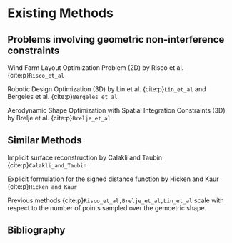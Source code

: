 # Existing Methods

## Problems involving geometric non-interference constraints

Wind Farm Layout Optimization Problem (2D) 
by 
Risco et al. {cite:p}`Risco_et_al`

Robotic Design Optimization (3D) 
by 
Lin et al. {cite:p}`Lin_et_al`
and
Bergeles et al. {cite:p}`Bergeles_et_al`

Aerodynamic Shape Optimization with Spatial Integration Constraints (3D)
by
Brelje et al. {cite:p}`Brelje_et_al`

## Similar Methods
Implicit surface reconstruction by Calakli and Taubin {cite:p}`Calakli_and_Taubin`

Explicit formulation for the signed distance function by Hicken and Kaur {cite:p}`Hicken_and_Kaur`

Previous methods {cite:p}`Risco_et_al,Brelje_et_al,Lin_et_al` scale with respect to the number of points sampled over the gemoetric shape.

## Bibliography

```{bibliography} ../references.bib
```